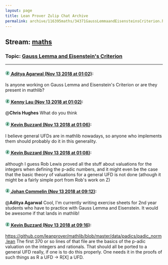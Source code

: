 ```yaml
---
layout: page
title: Lean Prover Zulip Chat Archive 
permalink: archive/116395maths/34371GaussLemmaandEisensteinsCriterion.html
---
```


## Stream: [maths](index.html)
### Topic: [Gauss Lemma and Eisenstein's Criterion](34371GaussLemmaandEisensteinsCriterion.html)

---

#### [![Click to go to Zulip](../../assets/img/zulip2.png) Aditya Agarwal (Nov 13 2018 at 01:02)](https://leanprover.zulipchat.com/#narrow/stream/116395-maths/topic/Gauss%20Lemma%20and%20Eisenstein%27s%20Criterion/near/147559555):
Is anyone working on Gauss Lemma and Eisenstein's Criterion or are they present in mathlib?

#### [![Click to go to Zulip](../../assets/img/zulip2.png) Kenny Lau (Nov 13 2018 at 01:02)](https://leanprover.zulipchat.com/#narrow/stream/116395-maths/topic/Gauss%20Lemma%20and%20Eisenstein%27s%20Criterion/near/147559562):
@**Chris Hughes** What do you think

#### [![Click to go to Zulip](../../assets/img/zulip2.png) Kevin Buzzard (Nov 13 2018 at 01:06)](https://leanprover.zulipchat.com/#narrow/stream/116395-maths/topic/Gauss%20Lemma%20and%20Eisenstein%27s%20Criterion/near/147559732):
I believe general UFDs are in mathlib nowadays, so anyone who implements them should probably do it in this generality.

#### [![Click to go to Zulip](../../assets/img/zulip2.png) Kevin Buzzard (Nov 13 2018 at 01:08)](https://leanprover.zulipchat.com/#narrow/stream/116395-maths/topic/Gauss%20Lemma%20and%20Eisenstein%27s%20Criterion/near/147559809):
although I guess Rob Lewis proved all the stuff about valuations for the integers when defining the p-adic numbers, and it might even be the case that the basic theory of valuations for a general UFD is not done (athough it might be a fairly simple port from Rob's work on Z)

#### [![Click to go to Zulip](../../assets/img/zulip2.png) Johan Commelin (Nov 13 2018 at 09:12)](https://leanprover.zulipchat.com/#narrow/stream/116395-maths/topic/Gauss%20Lemma%20and%20Eisenstein%27s%20Criterion/near/147576659):
@**Aditya Agarwal** Cool, I'm currently writing exercise sheets for 2nd year students who have to practice with Gauss Lemma and Eisenstein. It would be awesome if that lands in mathlib!

#### [![Click to go to Zulip](../../assets/img/zulip2.png) Kevin Buzzard (Nov 13 2018 at 09:16)](https://leanprover.zulipchat.com/#narrow/stream/116395-maths/topic/Gauss%20Lemma%20and%20Eisenstein%27s%20Criterion/near/147576816):
https://github.com/leanprover/mathlib/blob/master/data/padics/padic_norm.lean The first 370 or so lines of that file are the basics of the p-adic valuation on the integers and rationals. That should all be ported to a general UFD really, if one is to do this properly. One needs it in the proofs of such things as R a UFD -> R[X] a UFD.

